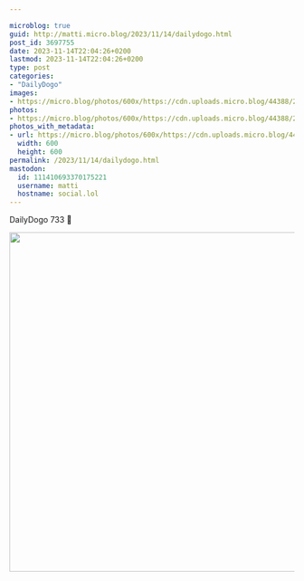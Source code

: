 ```yaml
---

microblog: true
guid: http://matti.micro.blog/2023/11/14/dailydogo.html
post_id: 3697755
date: 2023-11-14T22:04:26+0200
lastmod: 2023-11-14T22:04:26+0200
type: post
categories:
- "DailyDogo"
images:
- https://micro.blog/photos/600x/https://cdn.uploads.micro.blog/44388/2023/c9310dafe4e047118a243288f8a9d883.jpg
photos:
- https://micro.blog/photos/600x/https://cdn.uploads.micro.blog/44388/2023/c9310dafe4e047118a243288f8a9d883.jpg
photos_with_metadata:
- url: https://micro.blog/photos/600x/https://cdn.uploads.micro.blog/44388/2023/c9310dafe4e047118a243288f8a9d883.jpg
  width: 600
  height: 600
permalink: /2023/11/14/dailydogo.html
mastodon:
  id: 111410693370175221
  username: matti
  hostname: social.lol
---
```

DailyDogo 733 🐶

<img src="/media/uploads/2023/c9310dafe4e047118a243288f8a9d883.jpg" width="600" height="600" alt="" />
